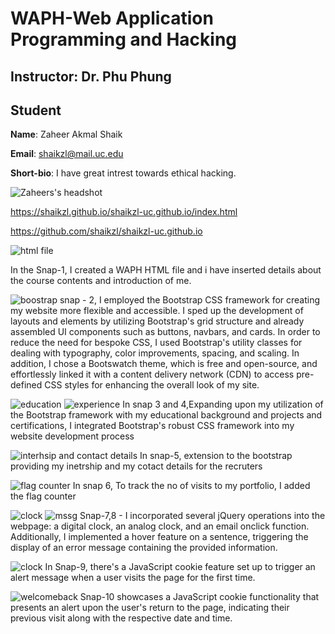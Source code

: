 # WAPH-Web Application Programming and Hacking

## Instructor: Dr. Phu Phung
## Student

**Name**: Zaheer Akmal Shaik

**Email**: shaikzl@mail.uc.edu

**Short-bio**: I have great intrest towards ethical hacking. 

![Zaheers's headshot](images/zaheerpic.jpeg)

https://shaikzl.github.io/shaikzl-uc.github.io/index.html

https://github.com/shaikzl/shaikzl-uc.github.io

 ![html file](images/up1.png)

In the Snap-1, I created a WAPH HTML file and i have inserted details about the course contents and introduction of me.

![boostrap](images/up2.png)
snap - 2, I employed the Bootstrap CSS framework for creating my website more flexible and accessible. I sped up the development of layouts and elements by utilizing Bootstrap's grid structure and already assembled UI components such as buttons, navbars, and cards. In order to reduce the need for bespoke CSS, I used Bootstrap's utility classes for dealing with typography, color improvements, spacing, and scaling. In addition, I chose a Bootswatch theme, which is free and open-source, and effortlessly linked it with a content delivery network (CDN) to access pre-defined CSS styles for enhancing the overall look of my site.

![education](images/i3.png)
![experience](images/i4.png)
In snap 3 and 4,Expanding upon my utilization of the Bootstrap framework with my educational background and projects and certifications, I integrated Bootstrap's robust CSS framework into my website development process

![interhsip and contact details](images/i5.png)
In snap-5, extension to the bootstrap providing my inetrship and my cotact details for the recruters

![flag counter](images/i6.png)
In snap 6, To track the no of visits to my portfolio, I added the flag counter

![clock](images/i8.png)
![mssg](images/i9.png)
Snap-7,8 - I incorporated several jQuery operations into the webpage: a digital clock, an analog clock, and an email onclick function. Additionally, I implemented a hover feature on a sentence, triggering the display of an error message containing the provided information.

![clock](images/i10.png)
In Snap-9, there's a JavaScript cookie feature set up to trigger an alert message when a user visits the page for the first time.

![welcomeback](images/i11.png)
Snap-10 showcases a JavaScript cookie functionality that presents an alert upon the user's return to the page, indicating their previous visit along with the respective date and time.
